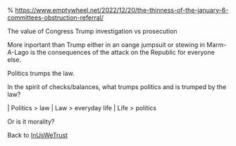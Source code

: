 % https://www.emptywheel.net/2022/12/20/the-thinness-of-the-january-6-committees-obstruction-referral/

The value of Congress Trump investigation vs prosecution

More inportant than Trump either in an oange jumpsuit or stewing in Marm-A-Lago is the consequences of the attack on the Republic for everyone else.

Politics trumps the law.

In the spirit of checks/balances, what trumps politics and is trumped by the law?


| Politics > law
| Law > everyday life
| Life > politics


Or is it morality?

Back to [InUsWeTrust](InUsWeTrust.html)
